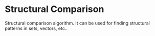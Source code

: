 # Structural Comparison 
Structural comparison algorithm. It can be used for finding structural patterns in sets, vectors, etc..
